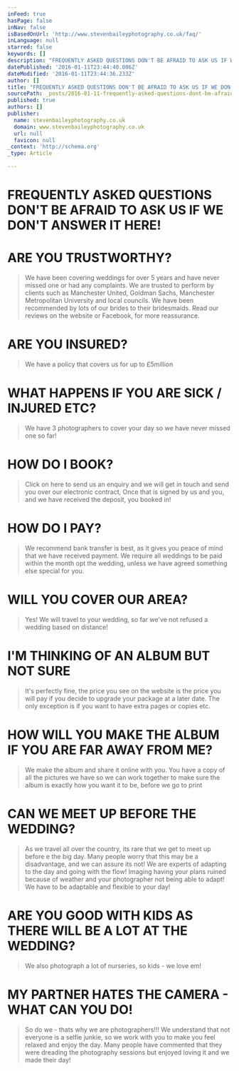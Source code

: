 ```yaml
---
inFeed: true
hasPage: false
inNav: false
isBasedOnUrl: 'http://www.stevenbaileyphotography.co.uk/faq/'
inLanguage: null
starred: false
keywords: []
description: "FREQUENTLY ASKED QUESTIONS DON'T BE AFRAID TO ASK US IF WE DON'T ANSWER IT HERE!  ARE YOU TRUSTWORTHY? We have been covering weddings for over 5 years and have "
datePublished: '2016-01-11T23:44:40.006Z'
dateModified: '2016-01-11T23:44:36.233Z'
author: []
title: "FREQUENTLY ASKED QUESTIONS DON'T BE AFRAID TO ASK US IF WE DON'T ANSWER IT HERE!\_"
sourcePath: _posts/2016-01-11-frequently-asked-questions-dont-be-afraid-to-ask-us-if-we-d.md
published: true
authors: []
publisher:
  name: stevenbaileyphotography.co.uk
  domain: www.stevenbaileyphotography.co.uk
  url: null
  favicon: null
_context: 'http://schema.org'
_type: Article

---
```

# FREQUENTLY ASKED QUESTIONS DON'T BE AFRAID TO ASK US IF WE DON'T ANSWER IT HERE! 

# ARE YOU TRUSTWORTHY? 
> 
> We have been covering weddings for over 5 years and have never missed one or had any complaints. We are trusted to perform by clients such as Manchester United, Goldman Sachs, Manchester Metropolitan University and local councils. We have been recommended by lots of our brides to their bridesmaids. Read our reviews on the website or Facebook, for more reassurance. 

# ARE YOU INSURED? 
> 
> We have a policy that covers us for up to £5million   

# WHAT HAPPENS IF YOU ARE SICK / INJURED ETC? 
> 
> We have 3 photographers to cover your day so we have never missed one so far! 

# HOW DO I BOOK? 
> 
> Click on here to send us an enquiry and we will get in touch and send you over our electronic contract, Once that is signed by us and you, and we have received the deposit, you booked in! 

# HOW DO I PAY?

> We recommend bank transfer is best, as it gives you peace of mind that we have received payment. We require all weddings to be paid within the month opt the wedding, unless we have agreed something else special for you.  

# WILL YOU COVER OUR AREA? 
> 
> Yes! We will travel to your wedding, so far we've not refused a wedding based on distance!

# I'M THINKING OF AN ALBUM BUT NOT SURE 
> 
> It's perfectly fine, the price you see on the website is the price you will pay if you decide to upgrade your package at a later date. The only exception is if you want to have extra pages or copies etc.  

# HOW WILL YOU MAKE THE ALBUM IF YOU ARE FAR AWAY FROM ME? 
> 
> We make the album and share it online with you. You have a copy of all the pictures we have so we can work together to make sure the album is exactly how you want it to be, before we go to print 

# CAN WE MEET UP BEFORE THE WEDDING? 
> 
> As we travel all over the country, its rare that we get to meet up before e the big day. Many people worry that this may be a disadvantage, and we can assure its not! We are experts of adapting to the day and going with the flow! Imaging having your plans ruined because of weather and your photographer not being able to adapt! We have to be adaptable and flexible to your day! 

# ARE YOU GOOD WITH KIDS AS THERE WILL BE A LOT AT THE WEDDING? 
> 
> We also photograph a lot of nurseries, so kids - we love em! 

# MY PARTNER HATES THE CAMERA - WHAT CAN YOU DO!

> So do we - thats why we are photographers!!! We understand that not everyone is a selfie junkie, so we work with you to make you feel relaxed and enjoy the day. Many people have commented that they were dreading the photography sessions but enjoyed loving it and we made their day!